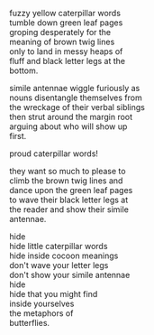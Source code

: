 <!--
title: misguided metaphors
created: 17 September 2004 - 9:23 pm
updated: 20 December 2004 - 7:15 pm
tags: poetry
-->

fuzzy yellow caterpillar words  
tumble down green leaf pages  
groping desperately for the  
meaning of brown twig lines  
only to land in messy heaps of  
fluff and black letter legs at the  
bottom.  

simile antennae wiggle furiously as  
nouns disentangle themselves from  
the wreckage of their verbal siblings  
then strut around the margin root  
arguing about who will show up  
first.  

proud caterpillar words!  

they want so much to please to  
climb the brown twig lines and  
dance upon the green leaf pages  
to wave their black letter legs at  
the reader and show their simile  
antennae.  

hide  
hide little caterpillar words  
hide inside cocoon meanings  
don't wave your letter legs  
don't show your simile antennae  
hide  
hide that you might find  
inside yourselves  
the metaphors of  
butterflies.  
